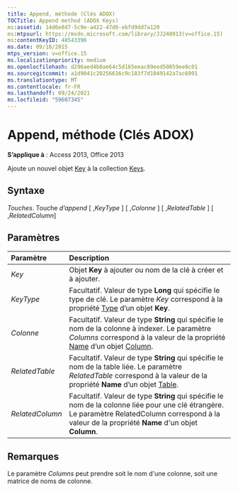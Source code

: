 ```yaml
---
title: Append, méthode (Clés ADOX)
TOCTitle: Append method (ADOX Keys)
ms:assetid: 14d6e8d7-5c9e-a422-47d6-ebfd9dd7a120
ms:mtpsurl: https://msdn.microsoft.com/library/JJ248913(v=office.15)
ms:contentKeyID: 48543396
ms.date: 09/18/2015
mtps_version: v=office.15
ms.localizationpriority: medium
ms.openlocfilehash: d296aed4b0ae64c5d165eeac89eed50859ee0c01
ms.sourcegitcommit: a1d9041c20256616c9c183f7d1049142a7ac6991
ms.translationtype: MT
ms.contentlocale: fr-FR
ms.lasthandoff: 09/24/2021
ms.locfileid: "59607345"
---
```

# <a name="append-method-adox-keys"></a>Append, méthode (Clés ADOX)

**S’applique à** : Access 2013, Office 2013

Ajoute un nouvel objet [Key](key-object-adox.md) à la collection [Keys](keys-collection-adox.md).

## <a name="syntax"></a>Syntaxe

*Touches*. Touche *d’append* \[ ,*KeyType* \] \[ ,*Colonne* \] \[ ,*RelatedTable* \] \[ ,*RelatedColumn*\]

## <a name="parameters"></a>Paramètres

|Paramètre|Description|
|:--------|:----------|
|*Key* |Objet **Key** à ajouter ou nom de la clé à créer et à ajouter.|
|*KeyType* |Facultatif. Valeur de type **Long** qui spécifie le type de clé. Le paramètre *Key* correspond à la propriété [Type](https://docs.microsoft.com/office/vba/access/concepts/miscellaneous/type-property-keyadox) d’un objet **Key**.|
|*Colonne* |Facultatif. Valeur de type **String** qui spécifie le nom de la colonne à indexer. Le paramètre *Columns* correspond à la valeur de la propriété [Name](name-property-adox.md) d’un objet [Column](column-object-adox.md).|
|*RelatedTable* |Facultatif. Valeur de type **String** qui spécifie le nom de la table liée. Le paramètre *RelatedTable* correspond à la valeur de la propriété **Name** d’un objet [Table](table-object-adox.md).|
|*RelatedColumn* |Facultatif. Valeur de type **String** qui spécifie le nom de la colonne liée pour une clé étrangère. Le paramètre RelatedColumn correspond à la valeur de la propriété **Name** d'un objet **Column**.|

## <a name="remarks"></a>Remarques

Le paramètre *Columns* peut prendre soit le nom d'une colonne, soit une matrice de noms de colonne.

